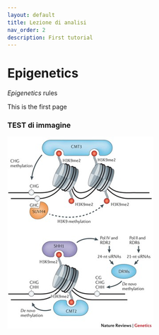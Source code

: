 ```yaml
---
layout: default
title: Lezione di analisi 
nav_order: 2
description: First tutorial
---
```


# Epigenetics
_Epigenetics_ rules

This is the first page
### TEST di immagine

![metilazione](/assets/images/Picture3.jpg)